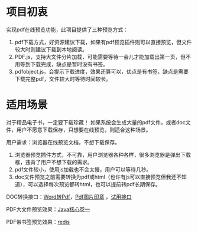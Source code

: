 # 项目初衷

实现pdf在线预览功能，此项目提供了三种预览方式：

1. pdf下载方式，好资源建议下载，如果有pdf预览插件则可以直接预览，但文件较大时则建议下载到本地阅读。
2. PDF.js，支持大文件分片加载，可能需要等待一会儿才能加载出第一页，但不用等到下载完成，缺点是暂时没有书签。
3. pdfobject.js，会提示下载进度，效果还算可以，优点是有书签，缺点是需要下载完整pdf，文件较大时等待时间较长。

# 适用场景

对于精品电子书，一定要下载珍藏！
如果系统会生成大量的pdf文件，或者doc文件，用户不愿意下载保存，只想要在线预览，则适合这种场景。

用户需求：浏览器在线预览文档，不想下载保存。

1. 浏览器预览插件方式，不可靠，用户浏览器各种各样，很多浏览器是弹出下载框，违背了用户不想下载的需求。
2. pdf文件较小，使用js加载也不会太慢，用户可以等待几秒。
3. doc文件预览之前需要转换为pdf或html（也许有js可以直接预览但我还不知道），可以选择每次预览都转html，也可以提前转pdf长期保存。

DOC转换接口：[Word转Pdf](http://115.28.229.158:81/doku.php?id=api:doc)，[Pdf图片印章](http://115.28.229.158:81/doku.php?id=api:pdf)
，[试用接口](http://115.28.229.158:8080/specui.html)

PDF大文件预览效果：[Java核心卷一](http://115.28.229.158/pdfjs.html#Core.Java.Volume.I.Fundamentals.11th.Edition.pdf)

PDF带书签预览效果：[redis](http://115.28.229.158/pdfobject.html#redis.pdf)